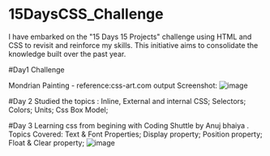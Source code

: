 # 15DaysCSS_Challenge

I have embarked on the "15 Days 15 Projects" challenge using HTML and CSS to revisit and reinforce my skills. This initiative aims to consolidate the knowledge built over the past year.

#Day1 Challenge

Mondrian Painting - reference:css-art.com
output Screenshot:
![image](https://github.com/aisha09agarwal/15DaysCSS_Challenge/assets/78947668/05c7a23d-c2df-42b6-ade0-cb0355ab2110)


#Day 2
Studied the topics : Inline, External and internal CSS; Selectors; Colors; Units; Css Box Model; 

#Day 3 
Learning css from begining with Coding Shuttle by Anuj bhaiya .
Topics Covered: Text & Font Properties; Display property; Position property; Float & Clear property;
![image](https://github.com/aisha09agarwal/15DaysCSS_Challenge/assets/78947668/4bcfccbb-3157-4a3d-a18a-632f1045edf2)





